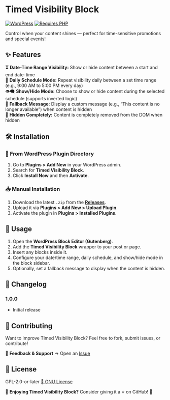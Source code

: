 # Timed Visibility Block

[![WordPress](https://img.shields.io/badge/WordPress-6.6+-informational?logo=WordPress&style=flat&logoColor=ffffff&color=3858e9&labelColor=3858e9)](https://wordpress.org/download/releases/6-6/)
[![Requires PHP](https://img.shields.io/badge/PHP%207.4%2B-4f5b93?style=flat&logo=php&logoColor=white)](https://www.php.net/releases/7_4_0.php)

Control when your content shines — perfect for time-sensitive promotions and special events!

## ✨ Features

⏳ **Date-Time Range Visibility:** Show or hide content between a start and end date-time  
🔄 **Daily Schedule Mode:** Repeat visibility daily between a set time range (e.g., 9:00 AM to 5:00 PM every day)  
👁️‍🗨️ **Show/Hide Mode:** Choose to show or hide content during the selected schedule (supports inverted logic)  
💬 **Fallback Message:** Display a custom message (e.g., “This content is no longer available”) when content is hidden  
🚫 **Hidden Completely:** Content is completely removed from the DOM when hidden

## 🛠️ Installation

### 🔌 From WordPress Plugin Directory

1. Go to **Plugins > Add New** in your WordPress admin.  
2. Search for **Timed Visibility Block**.  
3. Click **Install Now** and then **Activate**.

### 📥 Manual Installation

1. Download the latest `.zip` from the **[Releases](https://github.com/Hackkzy/timed-visibility-block/releases)**.  
2. Upload it via **Plugins > Add New > Upload Plugin**.  
3. Activate the plugin in **Plugins > Installed Plugins**.

## 🚀 Usage

1. Open the **WordPress Block Editor (Gutenberg)**.  
2. Add the **Timed Visibility Block** wrapper to your post or page.  
3. Insert any blocks inside it.  
4. Configure your date/time range, daily schedule, and show/hide mode in the block sidebar.  
5. Optionally, set a fallback message to display when the content is hidden.

## 📜 Changelog

### 1.0.0

- Initial release

## 🤝 Contributing

Want to improve Timed Visibility Block? Feel free to fork, submit issues, or contribute!

📩 **Feedback & Support** → Open an [Issue](https://github.com/Hackkzy/timed-visibility-block/issues)

## 📝 License

GPL-2.0-or-later [🔗 GNU License](https://www.gnu.org/licenses/gpl-2.0.html)

🌟 **Enjoying Timed Visibility Block?** Consider giving it a ⭐ on GitHub! 🚀
